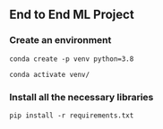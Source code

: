 ## End to End ML Project

### Create an environment
```
conda create -p venv python=3.8

conda activate venv/
```
### Install all the necessary libraries
``` 
pip install -r requirements.txt
```